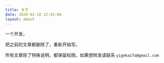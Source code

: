 ```yaml
---
title: 关于
date: 2020-03-10 22:43:04
layout: about
---
```


一个开发，

把之前的文章都删除了，重新开始写。

所有文章除了特殊说明，都保留权限。如果想转发请联系 `yigekaifa@gmail.com`